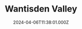 ---
date: 2024-04-06T11:38:01.000Z
title: Wantisden Valley
latitude: 52.118023198168856
longitude: 1.4469784688436376
url: http://www.wantisden.co.uk
category: checkin
---